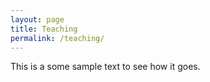 ```yaml
---
layout: page
title: Teaching
permalink: /teaching/
---
```



This is a some sample text to see how it goes. 
